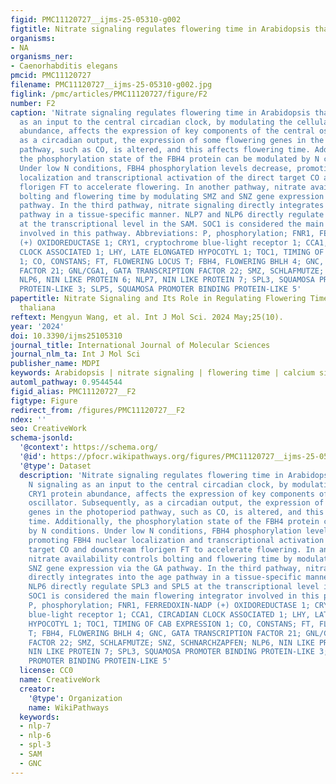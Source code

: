 ```yaml
---
figid: PMC11120727__ijms-25-05310-g002
figtitle: Nitrate signaling regulates flowering time in Arabidopsis thaliana
organisms:
- NA
organisms_ner:
- Caenorhabditis elegans
pmcid: PMC11120727
filename: PMC11120727__ijms-25-05310-g002.jpg
figlink: /pmc/articles/PMC11120727/figure/F2
number: F2
caption: 'Nitrate signaling regulates flowering time in Arabidopsis thaliana. N signaling
  as an input to the central circadian clock, by modulating the cellular CRY1 protein
  abundance, affects the expression of key components of the central oscillator. Subsequently,
  as a circadian output, the expression of some flowering genes in the photoperiod
  pathway, such as CO, is altered, and this affects flowering time. Additionally,
  the phosphorylation state of the FBH4 protein can be modulated by N conditions.
  Under low N conditions, FBH4 phosphorylation levels decrease, promoting FBH4 nuclear
  localization and transcriptional activation of the direct target CO and downstream
  florigen FT to accelerate flowering. In another pathway, nitrate availability controls
  bolting and flowering time by modulating SMZ and SNZ gene expression via the GA
  pathway. In the third pathway, nitrate signaling directly integrates into the age
  pathway in a tissue-specific manner. NLP7 and NLP6 directly regulate SPL3 and SPL5
  at the transcriptional level in the SAM. SOC1 is considered the main flowering integrator
  involved in this pathway. Abbreviations: P, phosphorylation; FNR1, FERREDOXIN-NADP
  (+) OXIDOREDUCTASE 1; CRY1, cryptochrome blue-light receptor 1; CCA1, CIRCADIAN
  CLOCK ASSOCIATED 1; LHY, LATE ELONGATED HYPOCOTYL 1; TOC1, TIMING OF CAB EXPRESSION
  1; CO, CONSTANS; FT, FLOWERING LOCUS T; FBH4, FLOWERING BHLH 4; GNC, GATA TRANSCRIPTION
  FACTOR 21; GNL/CGA1, GATA TRANSCRIPTION FACTOR 22; SMZ, SCHLAFMUTZE; SNZ, SCHNARCHZAPFEN;
  NLP6, NIN LIKE PROTEIN 6; NLP7, NIN LIKE PROTEIN 7; SPL3, SQUAMOSA PROMOTER BINDING
  PROTEIN-LIKE 3; SLP5, SQUAMOSA PROMOTER BINDING PROTEIN-LIKE 5'
papertitle: Nitrate Signaling and Its Role in Regulating Flowering Time in Arabidopsis
  thaliana
reftext: Mengyun Wang, et al. Int J Mol Sci. 2024 May;25(10).
year: '2024'
doi: 10.3390/ijms25105310
journal_title: International Journal of Molecular Sciences
journal_nlm_ta: Int J Mol Sci
publisher_name: MDPI
keywords: Arabidopsis | nitrate signaling | flowering time | calcium signaling | NLP7
automl_pathway: 0.9544544
figid_alias: PMC11120727__F2
figtype: Figure
redirect_from: /figures/PMC11120727__F2
ndex: ''
seo: CreativeWork
schema-jsonld:
  '@context': https://schema.org/
  '@id': https://pfocr.wikipathways.org/figures/PMC11120727__ijms-25-05310-g002.html
  '@type': Dataset
  description: 'Nitrate signaling regulates flowering time in Arabidopsis thaliana.
    N signaling as an input to the central circadian clock, by modulating the cellular
    CRY1 protein abundance, affects the expression of key components of the central
    oscillator. Subsequently, as a circadian output, the expression of some flowering
    genes in the photoperiod pathway, such as CO, is altered, and this affects flowering
    time. Additionally, the phosphorylation state of the FBH4 protein can be modulated
    by N conditions. Under low N conditions, FBH4 phosphorylation levels decrease,
    promoting FBH4 nuclear localization and transcriptional activation of the direct
    target CO and downstream florigen FT to accelerate flowering. In another pathway,
    nitrate availability controls bolting and flowering time by modulating SMZ and
    SNZ gene expression via the GA pathway. In the third pathway, nitrate signaling
    directly integrates into the age pathway in a tissue-specific manner. NLP7 and
    NLP6 directly regulate SPL3 and SPL5 at the transcriptional level in the SAM.
    SOC1 is considered the main flowering integrator involved in this pathway. Abbreviations:
    P, phosphorylation; FNR1, FERREDOXIN-NADP (+) OXIDOREDUCTASE 1; CRY1, cryptochrome
    blue-light receptor 1; CCA1, CIRCADIAN CLOCK ASSOCIATED 1; LHY, LATE ELONGATED
    HYPOCOTYL 1; TOC1, TIMING OF CAB EXPRESSION 1; CO, CONSTANS; FT, FLOWERING LOCUS
    T; FBH4, FLOWERING BHLH 4; GNC, GATA TRANSCRIPTION FACTOR 21; GNL/CGA1, GATA TRANSCRIPTION
    FACTOR 22; SMZ, SCHLAFMUTZE; SNZ, SCHNARCHZAPFEN; NLP6, NIN LIKE PROTEIN 6; NLP7,
    NIN LIKE PROTEIN 7; SPL3, SQUAMOSA PROMOTER BINDING PROTEIN-LIKE 3; SLP5, SQUAMOSA
    PROMOTER BINDING PROTEIN-LIKE 5'
  license: CC0
  name: CreativeWork
  creator:
    '@type': Organization
    name: WikiPathways
  keywords:
  - nlp-7
  - nlp-6
  - spl-3
  - SAM
  - GNC
---
```

